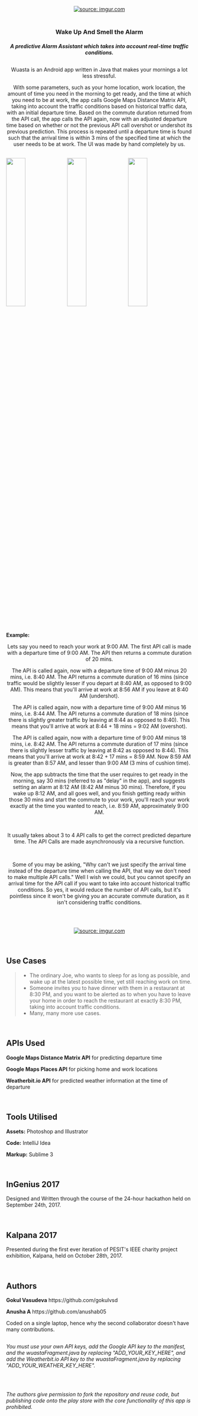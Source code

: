 <p align="center">
<a href="https://imgur.com/JF4WNim"><img src="https://i.imgur.com/JF4WNim.png" title="source: imgur.com" /></a></p>
<p align="center">
  
 <h3 align="center"> <br>
  Wake Up And Smell the Alarm
  <br> </h3>
 
<h5 align="center">A predictive <strong>Alarm Assistant</strong> which takes into account real-time traffic conditions.</h5>

## 

<p align="center">Wuasta is an Android app written in Java that makes your mornings a lot less stressful. </p>
<p align="center">With some parameters, such as your home location, work location, the amount of time you need in the morning to get ready, and the time at which you need to be at work, the app calls Google Maps Distance Matrix API, taking into account the traffic conditions based on historical traffic data, with an initial departure time. Based on the commute duration returned from the API call, the app calls the API again, now with an adjusted departure time based on whether or not the previous API call overshot or undershot its previous prediction. This process is repeated until a departure time is found such that the arrival time is within 3 mins of the specified time at which the user needs to be at work. The UI was made by hand completely by us.</p>

## 

<img src="https://media.giphy.com/media/3ov9jDlwwCcW0vHTW0/giphy.gif" width="32%" /> <img src="https://media.giphy.com/media/l378rjcaWyElged7G/giphy.gif" width="32%" /> 
<img src="https://media.giphy.com/media/3ov9k91ni6ILZV7fGw/giphy.gif" width="32%" />

## 

<strong>Example:</strong>
<p align="center">Lets say you need to reach your work at 9:00 AM. The first API call is made with a departure time of 9:00 AM. The API then returns a commute duration of 20 mins.</p>

<p align="center">The API is called again, now with a departure time of 9:00 AM minus 20 mins, i.e. 8:40 AM. The API returns a commute duration of 16 mins (since traffic would be slightly lesser if you depart at 8:40 AM, as opposed to 9:00 AM). This means that you'll arrive at work at 8:56 AM if you leave at 8:40 AM (undershot).</p>

<p align="center">The API is called again, now with a departure time of 9:00 AM minus 16 mins, i.e. 8:44 AM. The API returns a commute duration of 18 mins (since there is slightly greater traffic by leaving at 8:44 as opposed to 8:40). This means that you'll arrive at work at 8:44 + 18 mins = 9:02 AM (overshot).</p>

<p align="center">The API is called again, now with a departure time of 9:00 AM minus 18 mins, i.e. 8:42 AM. The API returns a commute duration of 17 mins (since there is slightly lesser traffic by leaving at 8:42 as opposed to 8:44). This means that you'll arrive at work at 8:42 + 17 mins = 8:59 AM. Now 8:59 AM is greater than 8:57 AM, and lesser than 9:00 AM (3 mins of cushion time).</p>

<p align="center">Now, the app subtracts the time that the user requires to get ready in the morning, say 30 mins (referred to as "delay" in the app), and suggests setting an alarm at 8:12 AM (8:42 AM minus 30 mins). Therefore, if you wake up 8:12 AM, and all goes well, and you finish getting ready within those 30 mins and start the commute to your work, you'll reach your work exactly at the time you wanted to reach, i.e. 8:59 AM, approximately 9:00 AM.</p>

<br />

<p align="center">It usually takes about 3 to 4 API calls to get the correct predicted departure time. The API Calls are made asynchronously via a recursive function.</p>

<br />

<p align="center">Some of you may be asking, "Why can't we just specify the arrival time instead of the departure time when calling the API, that way we don't need to make multiple API calls." Well I wish we could, but you cannot specify an arrival time for the API call if you want to take into account historical traffic conditions. So yes, it would reduce the number of API calls, but it's pointless since it won't be giving you an accurate commute duration, as it isn't considering traffic conditions. </p>

## 

<br />

<p align="center"><a href="https://imgur.com/chz5FaL"><img src="https://i.imgur.com/chz5FaL.png" title="source: imgur.com" /></a></p>

<br />

## Use Cases
> * The ordinary Joe, who wants to sleep for as long as possible, and wake up at the latest possible time, yet still reaching work on time.
> * Someone invites you to have dinner with them in a restaurant at 8:30 PM, and you want to be alerted as to when you have to leave your home in order to reach the restaurant at exactly 8:30 PM, taking into account traffic conditions.
> * Many, many more use cases.

<br />

## APIs Used
<p><strong>Google Maps Distance Matrix API</strong> for predicting departure time</p>
<p><strong>Google Maps Places API</strong> for picking home and work locations</p>
<p><strong>Weatherbit.io API</strong> for predicted weather information at the time of departure</p>



<br />

## Tools Utilised
 <p> <strong>Assets:</strong> Photoshop and Illustrator </p>
 <p> <strong>Code:</strong> IntelliJ Idea </p>
 <p> <strong>Markup:</strong> Sublime 3 </p>
 
 <br />

## InGenius 2017
  Designed and Written through the course of the 24-hour hackathon held on September 24th, 2017.

<br />

## Kalpana 2017
  Presented during the first ever iteration of PESIT's IEEE charity project exhibition, Kalpana, held on October 28th, 2017.

<br />

## Authors
<p><strong>Gokul Vasudeva</strong>   https://github.com/gokulvsd</p>
<p><strong>Anusha A</strong>   https://github.com/anushab05</p>
Coded on a single laptop, hence why the second collaborator doesn't have many contributions.
<br />

##
*You must use your own API keys, add the Google API key to the manifest, and the wuastaFragment.java by replacing "ADD_YOUR_KEY_HERE",
and add the Weatherbit.io API key to the wuastaFragment.java by replacing "ADD_YOUR_WEATHER_KEY_HERE".*

<br />

##
*The authors give permission to fork the repository and reuse code, but publishing code onto the play store with the core functionality of this app is prohibited.*

